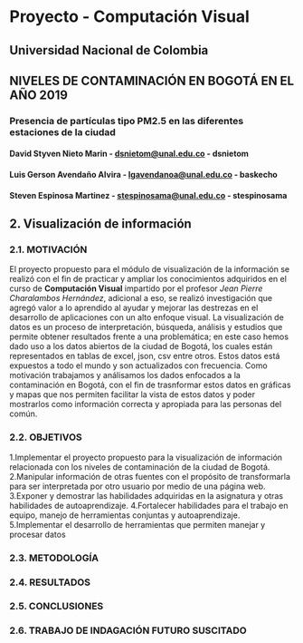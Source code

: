 # Proyecto - Computación Visual
## Universidad Nacional de Colombia

## NIVELES DE CONTAMINACIÓN EN BOGOTÁ EN EL AÑO 2019
### Presencia de partículas tipo PM2.5 en las diferentes estaciones de la ciudad

#### David Styven Nieto Marin - dsnietom@unal.edu.co - dsnietom
#### Luis Gerson Avendaño Alvira - lgavendanoa@unal.edu.co - baskecho
#### Steven Espinosa Martinez - stespinosama@unal.edu.co - stespinosama

## 2. Visualización de información

### 2.1. MOTIVACIÓN
El proyecto propuesto  para el módulo de visualización de la información se realizó con el fin de practicar y ampliar los conocimientos adquiridos en el curso de **Computación Visual** impartido por el profesor *Jean Pierre Charalambos Hernández*, adicional a eso, se realizó investigación que agregó valor a lo aprendido al ayudar y mejorar las destrezas en el desarrollo de aplicaciones con un alto enfoque visual.
La visualización de datos es un proceso de interpretación, búsqueda, análisis y estudios que permite 
obtener resultados frente a una problemática; en este caso hemos dado uso a los datos abiertos de la ciudad de Bogotá, los cuales están representados en tablas de excel, json, csv entre otros. Estos datos está expuestos a todo el mundo y son actualizados con frecuencia. 
Como motivación trabajamos y análisamos los dados enfocados a la contaminación en Bogotá, con el fin de trasnformar estos datos en gráficas y mapas que nos permiten facilitar la vista de estos datos y poder mostrarlos como información correcta y apropiada para las personas del común.

### 2.2. OBJETIVOS
1.Implementar el proyecto propuesto para la visualización de información relacionada con los niveles de contaminación de la ciudad de Bogotá.
2.Manipular información de otras fuentes con el propósito de transformarla para ser interpretada por otro usuario por medio de una página web.
3.Exponer y demostrar las habilidades adquiridas en la asignatura y otras habilidades de autoaprendizaje.
4.Fortalecer habilidades para el trabajo en equipo, manejo de herramientas conjuntas y autoaprendizaje.
5.Implementar el desarrollo de herramientas que permiten manejar y procesar datos

### 2.3. METODOLOGÍA

### 2.4. RESULTADOS

### 2.5. CONCLUSIONES

### 2.6. TRABAJO DE INDAGACIÓN FUTURO SUSCITADO
